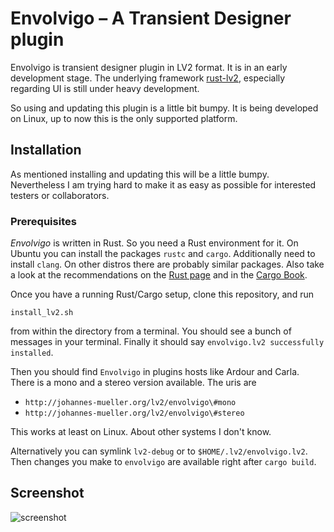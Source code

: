 # Envolvigo – A Transient Designer plugin

Envolvigo is transient designer plugin in LV2 format. It is in an early
development stage. The underlying framework
[rust-lv2](https://github.com/RustAudio/rust-lv2), especially regarding UI is
still under heavy development.

So using and updating this plugin is a little bit bumpy. It is being developed
on Linux, up to now this is the only supported platform.

## Installation

As mentioned installing and updating this will be a little bumpy. Nevertheless
I am trying hard to make it as easy as possible for interested testers or
collaborators.

### Prerequisites

*Envolvigo* is written in Rust. So you need a Rust environment for it.  On
Ubuntu you can install the packages `rustc` and `cargo`. Additionally need to
install `clang`.  On other distros there are probably similar packages. Also
take a look at the recommendations on the [Rust
page](https://www.rust-lang.org/tools/install) and in the [Cargo
Book](https://doc.rust-lang.org/cargo/getting-started/installation.html).


Once you have a running Rust/Cargo setup, clone this repository, and run
```
install_lv2.sh
```
from within the directory from a terminal. You should see a bunch of messages
in your terminal. Finally it should say `envolvigo.lv2 successfully installed`.

Then you should find `Envolvigo` in plugins hosts like Ardour and Carla. There
is a mono and a stereo version available. The uris are

* `http://johannes-mueller.org/lv2/envolvigo\#mono`
* `http://johannes-mueller.org/lv2/envolvigo\#stereo`

This works at least on Linux. About other systems I don't know.


Alternatively you can symlink `lv2-debug` or to
`$HOME/.lv2/envolvigo.lv2`. Then changes you make to `envolvigo` are available
right after `cargo build`.


## Screenshot

![screenshot](https://raw.github.com/johannes-mueller/envolvigo/master/img/envolvigo-screenshot.png "Envolvigo GUI")

